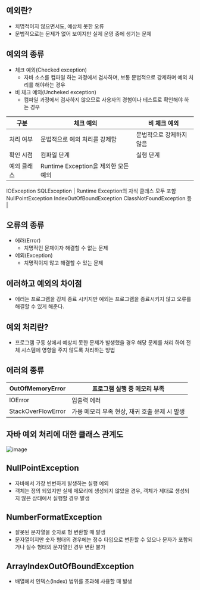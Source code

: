 ## 예외란?

- 치명적이지 않으면서도, 예상치 못한 오류
- 문법적으로는 문제가 없어 보이지만 실제 운영 중에 생기는 문제

## 예외의 종류

- 체크 예외(Checked exception)
    - 자바 소스를 컴파일 하는 과정에서 검사하며, 보통 문법적으로 강제하며 예외 처리를 해야하는 경우
- 비 체크 예외(Uncheked exception)
    - 컴파일 과정에서 검사하지 않으므로 사용자의 경험이나 테스트로 확인해야 하는 경우

| 구분 | 체크 예외 | 비 체크 예외 |
| --- | --- | --- |
| 처리 여부 | 문법적으로 예외 처리를 강제함 | 문법적으로 강제하지 않음 |
| 확인 시점 | 컴파일 단계 | 실행 단계 |
| 예외 클래스 | Runtime Exception을 제외한 모든 예외
IOException
SQLException | Runtime Exception의 자식 클래스 모두 포함
NullPointException
IndexOutOfBoundException
ClassNotFoundException 등 |

## 오류의 종류

- 에러(Error)
    - 치명적인 문제이자 해결할 수 없는 문제
- 예외(Exception)
    - 치명적이지 않고 해결할 수 있는 문제

## 에러하고 예외의 차이점

- 에러는 프로그램을 강제 종료 시키지만 예외는 프로그램을 종료시키지 않고 오류를 해결할 수 있게 해준다.

## 예외 처리란?

- 프로그램 구동 상에서 예상치 못한 문제가 발생했을 경우 해당 문제를 처리 하여 전체 시스템에 영향을 주지 않도록 처리하는 방법

## 에러의 종류

| OutOfMemoryError | 프로그램 실행 중 메모리 부족 |
| --- | --- |
| IOError | 입출력 에러 |
| StackOverFlowError | 가용 메모리 부족 현상, 재귀 호출 문제 시 발생 |

## 자바 예외 처리에 대한 클래스 관계도

![image](https://github.com/user-attachments/assets/103e6802-cae7-4e53-8ec9-be6bcd603fd0)

## NullPointException

- 자바에서 가장 빈번하게 발생하는 실행 예외
- 객체는 정의 되었지만 실제 메모리에 생성되지 않았을 경우, 객체가 제대로 생성되지 않은 상태에서 실행할 경우 발생

## NumberFormatException

- 잘못된 문자열을 숫자로 형 변환할 때 발생
- 문자열이지만 숫자 형태의 경우에는 정수 타입으로 변환할 수 있으나 문자가 포함되거나 실수 형태의 문자열인 경우 변환 불가

## ArrayIndexOutOfBoundException

- 배열에서 인덱스(Index) 범위를 초과해 사용할 때 발생
